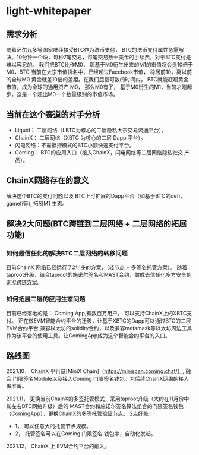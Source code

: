 # light-whitepaper
## 需求分析
  随着萨尔瓦多等国家陆续接受BTC作为法币支付， BTC的法币支付属性急需解决。10分钟一个块，每秒7笔交易，每笔交易数十美金的手续费，对于BTC支付是难以容忍的。
  我们把BTC比作M0， 那基于M0衍生出来的M1的市值将会是10倍于M0，BTC 当前在大宗市值排名中，已经超过Facebook市值， 稳居前10，离以前的全球M0 黄金就差10倍的差距。在我们屈指可数的时间内， BTC就能赶超黄金市值，成为全球的通用资产 M0， 那么M0有了， 基于M0衍生的M1，当前才刚起步，这是一个超出M0一个数量级别的市值市场。
## 当前在这个赛道的对手分析
- Liquid： 二层网络（LBTC为核心的二层隐私大宗交易流通平台）。
- ChainX： 二层网络（XBTC 为核心的二层 Dapp 平台）。
- 闪电网络：不需抵押模式的BTC小额快速支付平台。
- Coming： BTC的应用入口（接入ChainX，闪电网络等二层网络隐私社交 产品）。
## ChainX网络存在的意义
  解决这个BTC的支付问题以及 BTC上可扩展的Dapp平台（如基于BTC的defi，gamefi等), 拓展M1 生态。
## 解决2大问题(BTC跨链到二层网络 + 二层网络的拓展功能)
### 如何最信任化的解决BTC二层网络的转移问题
   目前ChainX 网络已经运行了2年多的方案，（轻节点 + 多签名托管方案）。
   随着taproot升级，结合taproot的施诺尔签名和MAST合约，做成去信任化多方安全的[BTC跨链方案](https://github.com/chainx-org/SherpaX-BTC)。
### 如何拓展二层的应用生态问题
   目前已经落地的是： Coming App,有数百万用户， 可以支持ChainX上的XBTC支付。
   正在做EVM智能合约平台的迁移，让基于XBTC的Dapp可以通过BTC的二层EVM合约平台,兼容以太坊的solidity合约，以及兼容metamask等以太坊周边工具作为该平台的使用工具。让ComingApp成为这个智能合约平台的入口。
## 路线图
2021.10， ChainX 平行链[MiniX Chain]（https://miniscan.coming.chat/）, 融合 门限签名Module以及接入Coming 门限签名钱包。为后续ChainX网络的接入做准备。

2021.11， 更换当前ChainX的多签托管模式，采用taproot升级（大约在11月份中旬左右BTC网络升级）后的 MAST合约和施诺尔签名算法组合的门限签名钱包（ComingApp），更换ChainX的多签托管验证节点。
  2点好处：
- 1， 可以任意大的托管节点规模。
- 2， 托管签名可以在Coming 门限签名 钱包中，自动化发起。

2021.12， ChainX 上 EVM合约平台的融入。
